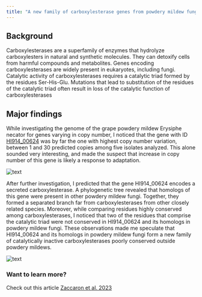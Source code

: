 ```yaml
---
title: "A new family of carboxylesterase genes from powdery mildew fungi"
---
```



## Background
Carboxylesterases are a superfamily of enzymes that hydrolyze carboxylesters in natural and synthetic molecules. They can detoxify cells from harmful compounds and metabolites. Genes encoding carboxylesterases are widely present in eukaryotes, including fungi. Catalytic activity of carboxylesterases requires a catalytic triad formed by the residues Ser-His-Glu. Mutations that lead to substitution of the residues of the catalytic triad often result in loss of the catalytic function of carboxylesterases 


## Major findings

While investigating the genome of the grape powdery mildew Erysiphe necator for genes varying in copy number, I noticed that the gene with ID [HI914_00624](https://www.ncbi.nlm.nih.gov/protein/KAI6250615.1/) was by far the one with highest copy number variation, between 1 and 30 predicted copies among five isolates analyzed. This alone sounded very interesting, and made the suspect that increase in copy number of this gene is likely a response to adaptation.

![text](https://alexzaccaron.github.io/images/coesterase_Fig6b.png "COesterase CNV")

After further investigation, I predicted that the gene HI914_00624 encodes a secreted carboxylesterase. A phylogenetic tree revealed that homologs of this gene were present in other powdery mildew fungi. Together, they formed a separated branch far from carboxylesterases from other closely related species. Moreover, while comparing residues highly conserved among carboxylesterases, I noticed that two of the residues that comprise the catalytic triad were not conserved in HI914_00624 and its homologs in powdery mildew fungi. These observations made me speculate that HI914_00624 and its homologs in powdery mildew fungi form a new family of catalytically inactive carboxylesterases poorly conserved outside powdery mildews.

![text](https://alexzaccaron.github.io/images/coesterase_Fig6a.png "COesterase tree")



### Want to learn more?
Check out this article [Zaccaron et al. 2023](https://journals.asm.org/doi/full/10.1128/mbio.00645-23)